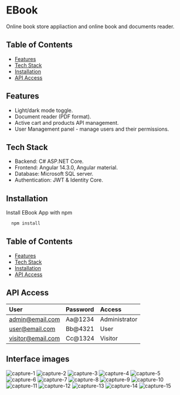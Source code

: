 
# EBook

Online book store appliaction and online book and documents reader.


## Table of Contents
- [Features](#features)
- [Tech Stack](#tech-Stack)
- [Installation](#installation)
- [API Access](#api-access)
## Features

- Light/dark mode toggle.
- Document reader (PDF format).
- Active cart and products API management.
- User Management panel - manage users and their permissions.


## Tech Stack

- Backend: C# ASP.NET Core.
- Frontend: Angular 14.3.0, Angular material.
- Database: Microsoft SQL server.
- Authentication: JWT & Identity Core.



## Installation

Install EBook App with npm

```bash
  npm install
```
    
## Table of Contents
- [Features](#features)
- [Tech Stack](#tech-Stack)
- [Installation](#installation)
- [API Access](#api-access)
## API Access
| User              | Password                   | Access       |            
| :---------------  | :------------------------- | :----------- | 
| admin@email.com   | Aa@1234                    | Administrator|  
| user@email.com    | Bb@4321                    | User         |  
| visitor@email.com | Cc@1324                    | Visitor      |  

## Interface images

![capture-1](https://github.com/shokerm/EBook-App-Project/assets/96984377/6fcf2f89-c3b0-463c-b867-7249eccb20d3)
![capture-2](https://github.com/shokerm/EBook-App-Project/assets/96984377/7a549dea-b4d4-4b1d-a5fd-6cdce0691844)
![capture-3](https://github.com/shokerm/EBook-App-Project/assets/96984377/183b7ebc-a3bd-4687-8558-ababb636ab85)
![capture-4](https://github.com/shokerm/EBook-App-Project/assets/96984377/56a3c718-beb2-4b5d-9e40-85cc57cc146f)
![capture-5](https://github.com/shokerm/EBook-App-Project/assets/96984377/4c070859-62e7-43ae-b17d-15aaa4ab360f)
![capture-6](https://github.com/shokerm/EBook-App-Project/assets/96984377/29070d6e-6239-4db6-9ca4-84f345a1f6d8)
![capture-7](https://github.com/shokerm/EBook-App-Project/assets/96984377/9646f18d-4ce6-42d8-ab5d-82d96d4b0cbc)
![capture-8](https://github.com/shokerm/EBook-App-Project/assets/96984377/8c7ce710-d40c-43c5-8b8e-8195361aadb8)
![capture-9](https://github.com/shokerm/EBook-App-Project/assets/96984377/ebd3dcd0-2fad-4559-8a9c-e57df38e743b)
![capture-10](https://github.com/shokerm/EBook-App-Project/assets/96984377/18ddafd6-874b-4e6c-83aa-918f5a7f273d)
![capture-11](https://github.com/shokerm/EBook-App-Project/assets/96984377/d57fa9e8-e5d0-48dd-b8d5-290cb61fe6f7)
![capture-12](https://github.com/shokerm/EBook-App-Project/assets/96984377/233b8055-9c41-4549-8b57-715cc34a09d4)
![capture-13](https://github.com/shokerm/EBook-App-Project/assets/96984377/377db2d4-ca48-48a5-bf20-c22d7a2df666)
![capture-14](https://github.com/shokerm/EBook-App-Project/assets/96984377/4ec6643d-6e7b-4a2b-b1b4-71b286e2acf1)
![capture-15](https://github.com/shokerm/EBook-App-Project/assets/96984377/60b427d4-3379-4b39-9dd3-72c6deaa7c6c)
